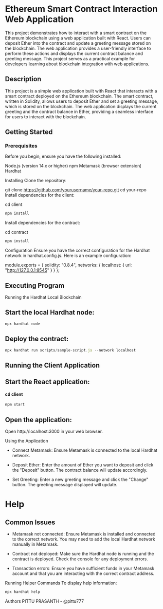 # Ethereum Smart Contract Interaction Web Application

This project demonstrates how to interact with a smart contract on the Ethereum blockchain using a web application built with React. Users can deposit Ether into the contract and update a greeting message stored on the blockchain. The web application provides a user-friendly interface to perform these actions and displays the current contract balance and greeting message. This project serves as a practical example for developers learning about blockchain integration with web applications.

## Description
This project is a simple web application built with React that interacts with a smart contract deployed on the Ethereum blockchain. The smart contract, written in Solidity, allows users to deposit Ether and set a greeting message, which is stored on the blockchain. The web application displays the current greeting and the contract balance in Ether, providing a seamless interface for users to interact with the blockchain.

## Getting Started
### Prerequisites

Before you begin, ensure you have the following installed:

Node.js (version 14.x or higher)
npm
Metamask (browser extension)
Hardhat

Installing
Clone the repository:


git clone https://github.com/yourusername/your-repo.git
cd your-repo
Install dependencies for the client:


cd client
```js
npm install
```
Install dependencies for the contract:


cd contract
```js
npm install
```
Configuration
Ensure you have the correct configuration for the Hardhat network in hardhat.config.js. Here is an example configuration:


module.exports = {
  solidity: "0.8.4",
  networks: {
    localhost: {
      url: "http://127.0.0.1:8545"
    }
  }
};

## Executing Program

Running the Hardhat Local Blockchain

## Start the local Hardhat node:

```js
npx hardhat node
```

## Deploy the contract:

```js
npx hardhat run scripts/sample-script.js --network localhost
```

## Running the Client Application

## Start the React application:

#### cd client
```js
npm start
```

## Open the application:

Open http://localhost:3000 in your web browser.

Using the Application

- Connect Metamask: Ensure Metamask is connected to the local Hardhat network.

- Deposit Ether: Enter the amount of Ether you want to deposit and click the "Deposit" button. The contract balance will update accordingly.

- Set Greeting: Enter a new greeting message and click the "Change" button. The greeting message displayed will update.

# Help
## Common Issues

- Metamask not connected:
Ensure Metamask is installed and connected to the correct network. You may need to add the local Hardhat network manually in Metamask.

- Contract not deployed:
Make sure the Hardhat node is running and the contract is deployed. Check the console for any deployment errors.

- Transaction errors:
Ensure you have sufficient funds in your Metamask account and that you are interacting with the correct contract address.

Running Helper Commands
To display help information:


```js
npx hardhat help
```

Authors
PITTU PRASANTH - @pittu777



